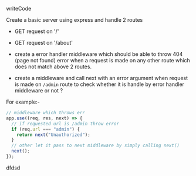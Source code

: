 writeCode

Create a basic server using express and handle 2 routes

- GET request on '/'
- GET request on '/about'

- create a error handler middleware which should be able to throw 404 (page not found) error when a request is made on any other route which does not match above 2 routes.

- create a middleware and call next with an error argument when request is made on `/admin` route to check whether it is handle by error handler middleware or not ?

For example:-

```js
// middleware which throws err
app.use((req, res, next) => {
  // if requested url is /admin throw error
  if (req.url === "admin") {
    return next("Unauthorized");
  }
  // other let it pass to next middleware by simply calling next()
  next();
});
```
dfdsd